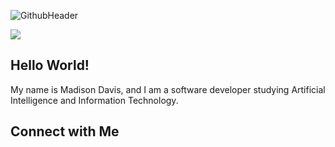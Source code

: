 ![GithubHeader](https://user-images.githubusercontent.com/52668142/179359527-576f111f-5ba0-460f-a64f-256defed7983.PNG)

![](https://github-readme-stats.vercel.app/api?username=Madison-Davis&theme=apprentice&show_icons=true)

## Hello World!
My name is Madison Davis, and I am a software developer studying Artificial Intelligence and Information Technology.


## Connect with Me
